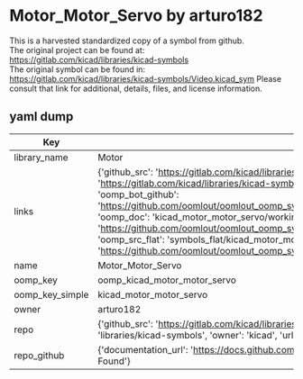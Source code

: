 # Motor_Motor_Servo by arturo182  
This is a harvested standardized copy of a symbol from github.  
The original project can be found at:  
https://gitlab.com/kicad/libraries/kicad-symbols  
The original symbol can be found in:
https://gitlab.com/kicad/libraries/kicad-symbols/Video.kicad_sym
Please consult that link for additional, details, files, and license information.  
## yaml dump  
| Key | Value |  
| --- | --- |  
| library_name | Motor |  
| links | {'github_src': 'https://gitlab.com/kicad/libraries/kicad-symbols/Video.kicad_sym', 'github_src_repo': 'https://gitlab.com/kicad/libraries/kicad-symbols', 'oomp_bot': 'kicad_motor_motor_servo/working', 'oomp_bot_github': 'https://github.com/oomlout/oomlout_oomp_symbol_bot/tree/main/kicad_motor_motor_servo/working', 'oomp_doc': 'kicad_motor_motor_servo/working', 'oomp_doc_github': 'https://github.com/oomlout/oomlout_oomp_symbol_doc/tree/main/kicad_motor_motor_servo/working', 'oomp_src_flat': 'symbols_flat/kicad_motor_motor_servo/working', 'oomp_src_flat_github': 'https://github.com/oomlout/oomlout_oomp_symbol_src/tree/main/kicad_motor_motor_servo/working'} |  
| name | Motor_Motor_Servo |  
| oomp_key | oomp_kicad_motor_motor_servo |  
| oomp_key_simple | kicad_motor_motor_servo |  
| owner | arturo182 |  
| repo | {'github_src': 'https://gitlab.com/kicad/libraries/kicad-symbols/Video.kicad_sym', 'name': 'libraries/kicad-symbols', 'owner': 'kicad', 'url': 'https://gitlab.com/kicad/libraries/kicad-symbols'} |  
| repo_github | {'documentation_url': 'https://docs.github.com/rest/repos/repos#get-a-repository', 'message': 'Not Found'} |  

